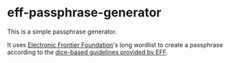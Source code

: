 # eff-passphrase-generator

This is a simple passphrase generator. 

It uses [Electronic Frontier Foundation](https://www.eff.org)'s long wordlist to create a passphrase according to the [dice-based guidelines provided by EFF](https://www.eff.org/dice).
